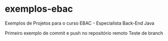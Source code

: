 # exemplos-ebac
Exemplos de Projetos para o curso EBAC - Especialista Back-End Java

Primeiro exemplo de commit e push no repositório remoto
Teste de branch
